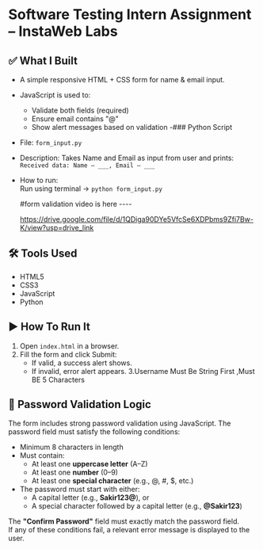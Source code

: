 # Software Testing Intern Assignment – InstaWeb Labs

## ✅ What I Built

- A simple responsive HTML + CSS form for name & email input.
- JavaScript is used to:
  - Validate both fields (required)
  - Ensure email contains "@"
  - Show alert messages based on validation
-### Python Script
- File: `form_input.py`
- Description: Takes Name and Email as input from user and prints:
  `Received data: Name – ___, Email – ___`
- How to run:  
  Run using terminal → `python form_input.py`

  #form validation video is here ----

  https://drive.google.com/file/d/1QDiga90DYe5VfcSe6XDPbms9Zfi7Bw-K/view?usp=drive_link


## 🛠️ Tools Used

- HTML5
- CSS3
- JavaScript 
- Python

## ▶️ How To Run It

1. Open `index.html` in a browser.
2. Fill the form and click Submit:
   - If valid, a success alert shows.
   - If invalid, error alert appears.
3.Username Must Be String First ,Must BE 5 Characters
## 🔐 Password Validation Logic

The form includes strong password validation using JavaScript. The password field must satisfy the following conditions:

- Minimum 8 characters in length
- Must contain:
  - At least one **uppercase letter** (A–Z)
  - At least one **number** (0–9)
  - At least one **special character** (e.g., @, #, $, etc.)
- The password must start with either:
  - A capital letter (e.g., **Sakir123@**), or
  - A special character followed by a capital letter (e.g., **@Sakir123**)

The **"Confirm Password"** field must exactly match the password field.  
If any of these conditions fail, a relevant error message is displayed to the user.

